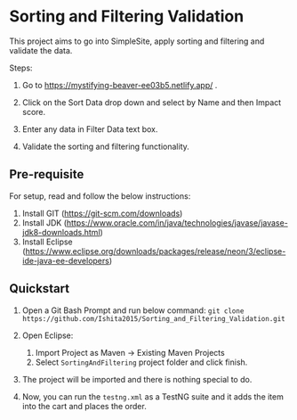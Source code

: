 # Sorting and Filtering Validation

This project aims to go into SimpleSite, apply sorting and filtering and validate the data.

Steps:

1. Go to https://mystifying-beaver-ee03b5.netlify.app/ .

2. Click on the Sort Data drop down and select by Name and then Impact score.

3. Enter any data in Filter Data text box.

4. Validate the sorting and filtering functionality.

## Pre-requisite

For setup, read and follow the below instructions:

1. Install GIT (https://git-scm.com/downloads)
2. Install JDK (https://www.oracle.com/in/java/technologies/javase/javase-jdk8-downloads.html)
3. Install Eclipse (https://www.eclipse.org/downloads/packages/release/neon/3/eclipse-ide-java-ee-developers)
	
## Quickstart

1. Open a Git Bash Prompt and run below command:
   `git clone https://github.com/Ishita2015/Sorting_and_Filtering_Validation.git`

2. Open Eclipse:
	1. Import Project as Maven -> Existing Maven Projects
	2. Select `SortingAndFiltering` project folder and click finish.

3. The project will be imported and there is nothing special to do.

4. Now, you can run the `testng.xml` as a TestNG suite and it adds the item into the cart and places the order.
